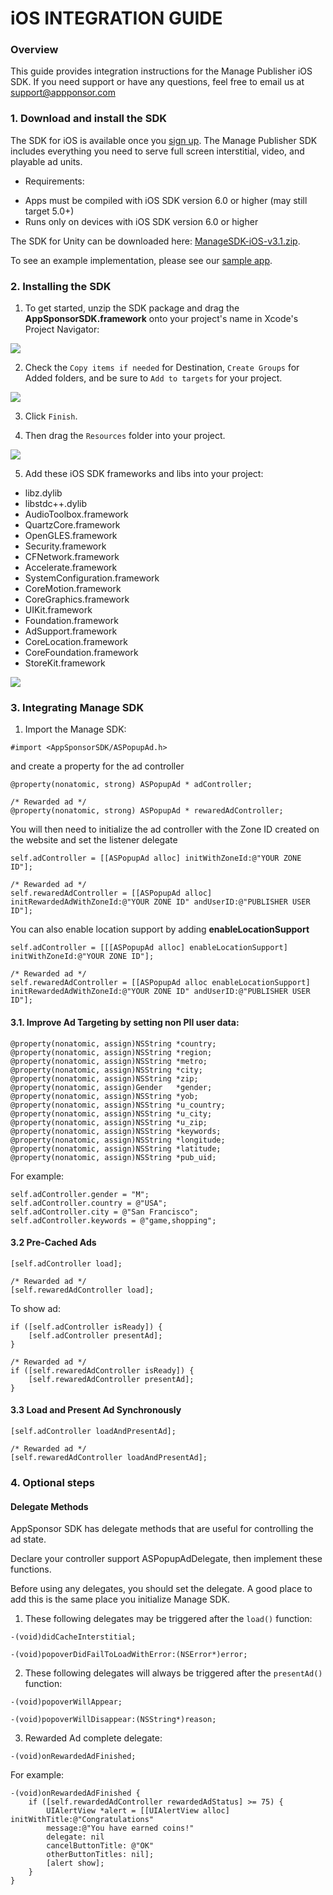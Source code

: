 # iOS INTEGRATION GUIDE

### Overview

This guide provides integration instructions for the Manage Publisher iOS SDK.  If you need support or have any questions, feel free to email us at [support@appponsor.com](support@appsponsor.com)

### 1. Download and install the SDK

The SDK for iOS is available once you [sign up](https://www.appsponsor.com/user/registration). The Manage Publisher SDK includes everything you need to serve full screen interstitial, video, and playable ad units.

* Requirements:

- Apps must be compiled with iOS SDK version 6.0 or higher (may still target 5.0+)
- Runs only on devices with iOS SDK version 6.0 or higher

The SDK for Unity can be downloaded here: [ManageSDK-iOS-v3.1.zip](/downloads/ManageSDK-iOS-v3.1.zip).

To see an example implementation, please see our [sample app](https://github.com/manage/ios-sdk-sample-app).

### 2. Installing the SDK

1. To get started, unzip the SDK package and drag the **AppSponsorSDK.framework** onto your project's name in Xcode's Project Navigator:

 ![](https://s3.amazonaws.com/cdn.manage.com/appsponsor/documentation/ios/step-1.png)

2. Check the `Copy items if needed` for Destination, `Create Groups` for Added folders, and be sure to `Add to targets` for your project.

 ![](https://s3.amazonaws.com/cdn.manage.com/appsponsor/documentation/ios/step-2.png)

3. Click `Finish`. 

4. Then drag the `Resources` folder into your project.

  ![](https://s3.amazonaws.com/cdn.manage.com/appsponsor/documentation/ios/step-3.png)

5. Add these iOS SDK frameworks and libs into your project:

 *  libz.dylib
 *  libstdc++.dylib
 *  AudioToolbox.framework
 *  QuartzCore.framework
 *  OpenGLES.framework
 *  Security.framework
 *  CFNetwork.framework
 *  Accelerate.framework
 *  SystemConfiguration.framework
 *  CoreMotion.framework
 *  CoreGraphics.framework
 *  UIKit.framework
 *  Foundation.framework
 *  AdSupport.framework
 *  CoreLocation.framework
 *  CoreFoundation.framework
 *  StoreKit.framework 

  ![](https://s3.amazonaws.com/cdn.manage.com/appsponsor/documentation/ios/step-4.png)

### 3. Integrating Manage SDK

1. Import the Manage SDK:

```
#import <AppSponsorSDK/ASPopupAd.h>
```

and create a property for the ad controller

```
@property(nonatomic, strong) ASPopupAd * adController;

/* Rewarded ad */
@property(nonatomic, strong) ASPopupAd * rewaredAdController;
```

You will then need to initialize the ad controller with the Zone ID created on the website and set the listener delegate

```
self.adController = [[ASPopupAd alloc] initWithZoneId:@"YOUR ZONE ID"];

/* Rewarded ad */
self.rewaredAdController = [[ASPopupAd alloc] initRewardedAdWithZoneId:@"YOUR ZONE ID" andUserID:@"PUBLISHER USER ID"];
```

You can also enable location support by adding **enableLocationSupport**

```
self.adController = [[[ASPopupAd alloc] enableLocationSupport] initWithZoneId:@"YOUR ZONE ID"];

/* Rewarded ad */
self.rewaredAdController = [[ASPopupAd alloc enableLocationSupport] initRewardedAdWithZoneId:@"YOUR ZONE ID" andUserID:@"PUBLISHER USER ID"];
```

#### 3.1. Improve Ad Targeting by setting non PII user data:

```
@property(nonatomic, assign)NSString *country;
@property(nonatomic, assign)NSString *region;
@property(nonatomic, assign)NSString *metro;
@property(nonatomic, assign)NSString *city;
@property(nonatomic, assign)NSString *zip;
@property(nonatomic, assign)Gender   *gender;
@property(nonatomic, assign)NSString *yob;
@property(nonatomic, assign)NSString *u_country;
@property(nonatomic, assign)NSString *u_city;
@property(nonatomic, assign)NSString *u_zip;
@property(nonatomic, assign)NSString *keywords;
@property(nonatomic, assign)NSString *longitude;
@property(nonatomic, assign)NSString *latitude;
@property(nonatomic, assign)NSString *pub_uid;
```

For example:

```
self.adController.gender = "M";
self.adController.country = @"USA";
self.adController.city = @"San Francisco";
self.adController.keywords = @"game,shopping";
```

#### 3.2 Pre-Cached Ads 

```
[self.adController load];

/* Rewarded ad */
[self.rewaredAdController load];
```

To show ad:

```
if ([self.adController isReady]) {
    [self.adController presentAd];
}

/* Rewarded ad */
if ([self.rewaredAdController isReady]) {
    [self.rewaredAdController presentAd];
}
```

#### 3.3 Load and Present Ad Synchronously

```
[self.adController loadAndPresentAd];

/* Rewarded ad */
[self.rewaredAdController loadAndPresentAd];

```

### 4. Optional steps

#### Delegate Methods

AppSponsor SDK has delegate methods that are useful for controlling the ad state.

Declare your controller support ASPopupAdDelegate, then implement these functions.

Before using any delegates, you should set the delegate. A good place to add this is the same place you initialize Manage SDK.

1. These following delegates may be triggered after the `load()` function:

```
-(void)didCacheInterstitial;

-(void)popoverDidFailToLoadWithError:(NSError*)error;
```

2. These following delegates will always be triggered after the `presentAd()` function:

```
-(void)popoverWillAppear;

-(void)popoverWillDisappear:(NSString*)reason;
```

3. Rewarded Ad complete delegate:

```
-(void)onRewardedAdFinished;
```

For example:

```
-(void)onRewardedAdFinished {
    if ([self.rewardedAdController rewardedAdStatus] >= 75) {
        UIAlertView *alert = [[UIAlertView alloc] initWithTitle:@"Congratulations"
        message:@"You have earned coins!"
        delegate: nil
        cancelButtonTitle: @"OK"
        otherButtonTitles: nil];
        [alert show];
    }
}
```
